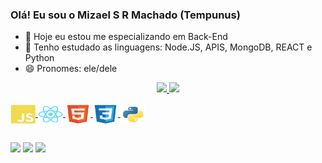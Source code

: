 ### Olá! Eu sou o Mizael S R Machado (Tempunus)

- 🔭 Hoje eu estou me especializando em Back-End
- 🌱 Tenho estudado as linguagens: Node.JS, APIS, MongoDB, REACT e Python 
- 😄 Pronomes: ele/dele

<div align="center">
  <a href="https://github.com/tempunus">
  <img height="180em" src="https://github-readme-stats.vercel.app/api?username=tempunus&show_icons=true&theme=dark&include_all_commits=true&count_private=true"/>
  <img height="180em" src="https://github-readme-stats.vercel.app/api/top-langs/?username=tempunus&layout=compact&langs_count=7&theme=dark"/>
</div>

<div style="display: inline_block"><br>
  <img align="center" alt="Tempunus-Js" height="30" width="40" src="https://raw.githubusercontent.com/devicons/devicon/master/icons/javascript/javascript-plain.svg">
  <img align="center" alt="Tempunus-React" height="30" width="40" src="https://raw.githubusercontent.com/devicons/devicon/master/icons/react/react-original.svg">
  <img align="center" alt="Tempunus-HTML" height="30" width="40" src="https://raw.githubusercontent.com/devicons/devicon/master/icons/html5/html5-original.svg">
  <img align="center" alt="Tempunus-CSS" height="30" width="40" src="https://raw.githubusercontent.com/devicons/devicon/master/icons/css3/css3-original.svg">
  <img align="center" alt="Tempunus-Python" height="30" width="40" src="https://raw.githubusercontent.com/devicons/devicon/master/icons/python/python-original.svg">
</div>

##

<div> 
  <a href="https://instagram.com/mizael_tempunus" target="_blank"><img src="https://img.shields.io/badge/-Instagram-%23E4405F?style=for-the-badge&logo=instagram&logoColor=white" target="_blank"></a>
  <a href = "mailto:contatotempunus@gmail.com"><img src="https://img.shields.io/badge/-Gmail-%23333?style=for-the-badge&logo=gmail&logoColor=white" target="_blank"></a>
  <a href="https://www.linkedin.com/in/mizael-s-r-machado-150231232" target="_blank"><img src="https://img.shields.io/badge/-LinkedIn-%230077B5?style=for-the-badge&logo=linkedin&logoColor=white" target="_blank"></a> 
</div>
